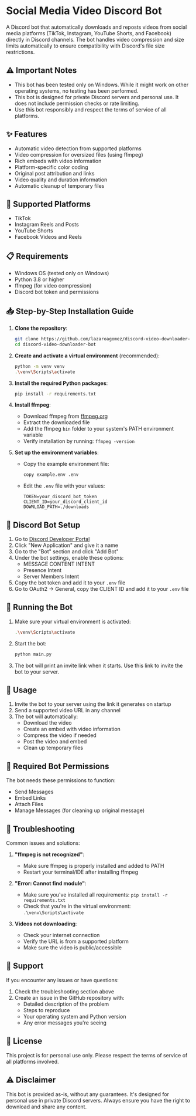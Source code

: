 # Social Media Video Discord Bot

A Discord bot that automatically downloads and reposts videos from social media platforms (TikTok, Instagram, YouTube Shorts, and Facebook) directly in Discord channels. The bot handles video compression and size limits automatically to ensure compatibility with Discord's file size restrictions.

## ⚠️ Important Notes

- This bot has been tested only on Windows. While it might work on other operating systems, no testing has been performed.
- This bot is designed for private Discord servers and personal use. It does not include permission checks or rate limiting.
- Use this bot responsibly and respect the terms of service of all platforms.

## ✨ Features

- Automatic video detection from supported platforms
- Video compression for oversized files (using ffmpeg)
- Rich embeds with video information
- Platform-specific color coding
- Original post attribution and links
- Video quality and duration information
- Automatic cleanup of temporary files

## 🎥 Supported Platforms

- TikTok
- Instagram Reels and Posts
- YouTube Shorts
- Facebook Videos and Reels

## 📋 Requirements

- Windows OS (tested only on Windows)
- Python 3.8 or higher
- ffmpeg (for video compression)
- Discord bot token and permissions

## 📥 Step-by-Step Installation Guide

1. **Clone the repository**:
   ```bash
   git clone https://github.com/lazaroagomez/discord-video-downloader-bot.git
   cd discord-video-downloader-bot
   ```

2. **Create and activate a virtual environment** (recommended):
   ```bash
   python -m venv venv
   .\venv\Scripts\activate
   ```

3. **Install the required Python packages**:
   ```bash
   pip install -r requirements.txt
   ```

4. **Install ffmpeg**:
   - Download ffmpeg from [ffmpeg.org](https://ffmpeg.org/download.html)
   - Extract the downloaded file
   - Add the ffmpeg `bin` folder to your system's PATH environment variable
   - Verify installation by running: `ffmpeg -version`

5. **Set up the environment variables**:
   - Copy the example environment file:
     ```bash
     copy example.env .env
     ```
   - Edit the `.env` file with your values:
     ```env
     TOKEN=your_discord_bot_token
     CLIENT_ID=your_discord_client_id
     DOWNLOAD_PATH=./downloads
     ```

## 🤖 Discord Bot Setup

1. Go to [Discord Developer Portal](https://discord.com/developers/applications)
2. Click "New Application" and give it a name
3. Go to the "Bot" section and click "Add Bot"
4. Under the bot settings, enable these options:
   - MESSAGE CONTENT INTENT
   - Presence Intent
   - Server Members Intent
5. Copy the bot token and add it to your `.env` file
6. Go to OAuth2 -> General, copy the CLIENT ID and add it to your `.env` file

## 🚀 Running the Bot

1. Make sure your virtual environment is activated:
   ```bash
   .\venv\Scripts\activate
   ```

2. Start the bot:
   ```bash
   python main.py
   ```

3. The bot will print an invite link when it starts. Use this link to invite the bot to your server.

## 📝 Usage

1. Invite the bot to your server using the link it generates on startup
2. Send a supported video URL in any channel
3. The bot will automatically:
   - Download the video
   - Create an embed with video information
   - Compress the video if needed
   - Post the video and embed
   - Clean up temporary files

## 🔑 Required Bot Permissions

The bot needs these permissions to function:
- Send Messages
- Embed Links
- Attach Files
- Manage Messages (for cleaning up original message)

## 🔧 Troubleshooting

Common issues and solutions:

1. **"ffmpeg is not recognized"**:
   - Make sure ffmpeg is properly installed and added to PATH
   - Restart your terminal/IDE after installing ffmpeg

2. **"Error: Cannot find module"**:
   - Make sure you've installed all requirements: `pip install -r requirements.txt`
   - Check that you're in the virtual environment: `.\venv\Scripts\activate`

3. **Videos not downloading**:
   - Check your internet connection
   - Verify the URL is from a supported platform
   - Make sure the video is public/accessible

## 💬 Support

If you encounter any issues or have questions:
1. Check the troubleshooting section above
2. Create an issue in the GitHub repository with:
   - Detailed description of the problem
   - Steps to reproduce
   - Your operating system and Python version
   - Any error messages you're seeing

## 📄 License

This project is for personal use only. Please respect the terms of service of all platforms involved.

## ⚠️ Disclaimer

This bot is provided as-is, without any guarantees. It's designed for personal use in private Discord servers. Always ensure you have the right to download and share any content.